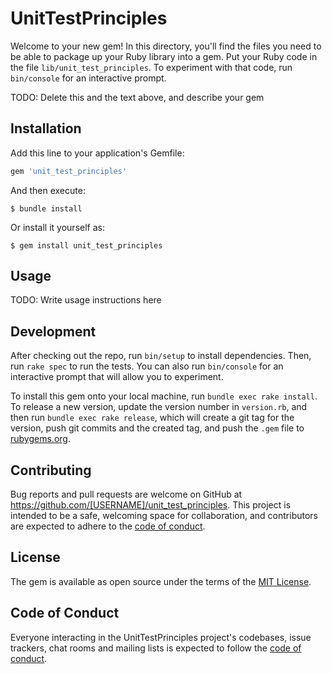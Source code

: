 # UnitTestPrinciples

Welcome to your new gem! In this directory, you'll find the files you need to be able to package up your Ruby library into a gem. Put your Ruby code in the file `lib/unit_test_principles`. To experiment with that code, run `bin/console` for an interactive prompt.

TODO: Delete this and the text above, and describe your gem

## Installation

Add this line to your application's Gemfile:

```ruby
gem 'unit_test_principles'
```

And then execute:

    $ bundle install

Or install it yourself as:

    $ gem install unit_test_principles

## Usage

TODO: Write usage instructions here

## Development

After checking out the repo, run `bin/setup` to install dependencies. Then, run `rake spec` to run the tests. You can also run `bin/console` for an interactive prompt that will allow you to experiment.

To install this gem onto your local machine, run `bundle exec rake install`. To release a new version, update the version number in `version.rb`, and then run `bundle exec rake release`, which will create a git tag for the version, push git commits and the created tag, and push the `.gem` file to [rubygems.org](https://rubygems.org).

## Contributing

Bug reports and pull requests are welcome on GitHub at https://github.com/[USERNAME]/unit_test_principles. This project is intended to be a safe, welcoming space for collaboration, and contributors are expected to adhere to the [code of conduct](https://github.com/[USERNAME]/unit_test_principles/blob/master/CODE_OF_CONDUCT.md).

## License

The gem is available as open source under the terms of the [MIT License](https://opensource.org/licenses/MIT).

## Code of Conduct

Everyone interacting in the UnitTestPrinciples project's codebases, issue trackers, chat rooms and mailing lists is expected to follow the [code of conduct](https://github.com/[USERNAME]/unit_test_principles/blob/master/CODE_OF_CONDUCT.md).
